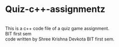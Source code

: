 # Quiz-c++-assignmentz
<br>
This is a c++ code file of a quiz game assignment.
<br>
BIT first sem
<br>
code written by Shree Krishna Devkota BIT first sem.